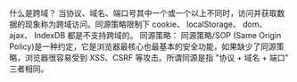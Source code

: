 什么是跨域？
当协议、域名、端口号其中一个或一个以上不同时，访问并获取数据的现象称为跨域访问。同源策略限制下 cookie、 localStorage、 dom、 ajax、 IndexDB 都是不支持跨域的。
同源策略：
同源策略/SOP (Same Origin Policy)是一种约定，它是浏览器最核心也最基本的安全功能，如果缺少了同源策略，浏览器很容易受到 XSS、CSRF 等攻击。所谓同源是指 "协议 + 域名 + 端口" 三者相同。